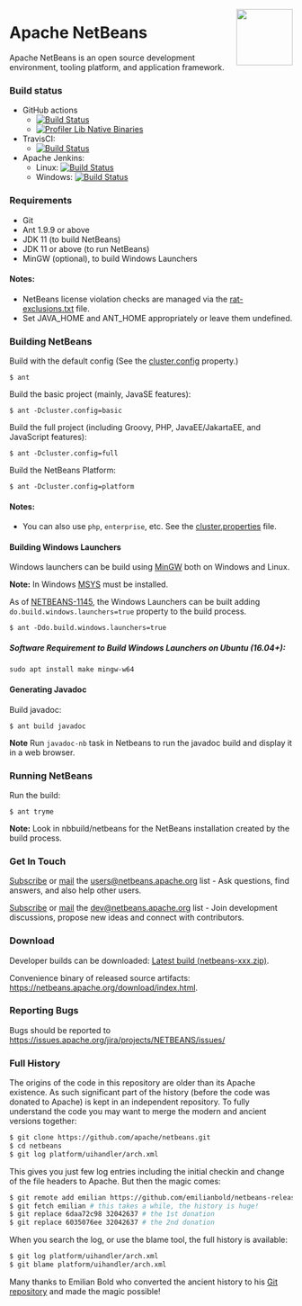 <!--

    Licensed to the Apache Software Foundation (ASF) under one
    or more contributor license agreements.  See the NOTICE file
    distributed with this work for additional information
    regarding copyright ownership.  The ASF licenses this file
    to you under the Apache License, Version 2.0 (the
    "License"); you may not use this file except in compliance
    with the License.  You may obtain a copy of the License at

      http://www.apache.org/licenses/LICENSE-2.0

    Unless required by applicable law or agreed to in writing,
    software distributed under the License is distributed on an
    "AS IS" BASIS, WITHOUT WARRANTIES OR CONDITIONS OF ANY
    KIND, either express or implied.  See the License for the
    specific language governing permissions and limitations
    under the License.

-->

<a href="https://foojay.io/today/works-with-openjdk"><img align="right" src="https://github.com/foojayio/badges/raw/main/works_with_openjdk/Works-with-OpenJDK.png" width="100"></a>

# Apache NetBeans

Apache NetBeans is an open source development environment, tooling platform, and application framework.

### Build status
   * GitHub actions
     * [![Build Status](https://github.com/apache/netbeans/actions/workflows/main.yml/badge.svg)](https://github.com/apache/netbeans/actions/workflows/main.yml)
     * [![Profiler Lib Native Binaries](https://github.com/apache/netbeans/actions/workflows/native-binary-build-lib.profiler.yml/badge.svg)](https://github.com/apache/netbeans/actions/workflows/native-binary-build-lib.profiler.yml)
   * TravisCI:
     * [![Build Status](https://app.travis-ci.com/apache/netbeans.svg?branch=master)](https://app.travis-ci.com/apache/netbeans)
   * Apache Jenkins:
     * Linux: [![Build Status](https://ci-builds.apache.org/job/Netbeans/job/netbeans-linux/badge/icon)](https://ci-builds.apache.org/job/Netbeans/job/netbeans-linux/)
     * Windows: [![Build Status](https://ci-builds.apache.org/job/Netbeans/job/netbeans-windows/badge/icon)](https://ci-builds.apache.org/job/Netbeans/job/netbeans-windows)

### Requirements

  * Git
  * Ant 1.9.9 or above
  * JDK 11 (to build NetBeans)
  * JDK 11 or above (to run NetBeans)
  * MinGW (optional), to build Windows Launchers

#### Notes:

* NetBeans license violation checks are managed via the [rat-exclusions.txt](https://github.com/apache/netbeans/blob/master/nbbuild/rat-exclusions.txt) file.
* Set JAVA_HOME and ANT_HOME appropriately or leave them undefined.

### Building NetBeans

Build with the default config (See the [cluster.config](https://github.com/apache/netbeans/blob/ab66c7fdfdcbf0bde67b96ddb075c83451cdd1a6/nbbuild/cluster.properties#L19) property.)
```
$ ant
```
Build the basic project (mainly, JavaSE features):
```
$ ant -Dcluster.config=basic
```
Build the full project (including Groovy, PHP, JavaEE/JakartaEE, and JavaScript features):
```
$ ant -Dcluster.config=full
```
Build the NetBeans Platform:
```
$ ant -Dcluster.config=platform
```

#### Notes:
* You can also use `php`, `enterprise`, etc. See the [cluster.properties](https://github.com/apache/netbeans/blob/master/nbbuild/cluster.properties) file.

#### Building Windows Launchers
Windows launchers can be build using [MinGW](http://www.mingw.org/) both on Windows and Linux.

**Note:** In Windows [MSYS](http://www.mingw.org/wiki/MSYS/) must be installed.


As of [NETBEANS-1145](https://issues.apache.org/jira/browse/NETBEANS-1145), the Windows Launchers can be built adding ```do.build.windows.launchers=true``` property to the build process.
```
$ ant -Ddo.build.windows.launchers=true
```

##### Software Requirement to Build Windows Launchers on Ubuntu (16.04+):
```
sudo apt install make mingw-w64
```

#### Generating Javadoc

Build javadoc:
```
$ ant build javadoc
```

**Note** Run `javadoc-nb` task in Netbeans to run the javadoc build and display it in a web browser.

### Running NetBeans

Run the build:
```
$ ant tryme
```

**Note:** Look in nbbuild/netbeans for the NetBeans installation created by the build process.

### Get In Touch

[Subscribe](mailto:users-subscribe@netbeans.apache.org) or [mail](mailto:users@netbeans.apache.org) the [users@netbeans.apache.org](mailto:users@netbeans.apache.org) list - Ask questions, find answers, and also help other users.

[Subscribe](mailto:dev-subscribe@netbeans.apache.org) or [mail](mailto:dev@netbeans.apache.org) the [dev@netbeans.apache.org](mailto:dev@netbeans.apache.org) list - Join development discussions, propose new ideas and connect with contributors.

### Download

Developer builds can be downloaded: [Latest build (netbeans-xxx.zip)](https://ci-builds.apache.org/job/Netbeans/job/netbeans-linux/lastSuccessfulBuild/artifact/nbbuild/NetBeans-dev-Netbeans/).

Convenience binary of released source artifacts: https://netbeans.apache.org/download/index.html.

### Reporting Bugs

Bugs should be reported to https://issues.apache.org/jira/projects/NETBEANS/issues/

### Full History

The origins of the code in this repository are older than its Apache existence.
As such significant part of the history (before the code was donated to Apache)
is kept in an independent repository. To fully understand the code
you may want to merge the modern and ancient versions together:

```bash
$ git clone https://github.com/apache/netbeans.git
$ cd netbeans
$ git log platform/uihandler/arch.xml
```

This gives you just few log entries including the initial checkin and
change of the file headers to Apache. But then the magic comes:

```bash
$ git remote add emilian https://github.com/emilianbold/netbeans-releases.git
$ git fetch emilian # this takes a while, the history is huge!
$ git replace 6daa72c98 32042637 # the 1st donation
$ git replace 6035076ee 32042637 # the 2nd donation
```

When you search the log, or use the blame tool, the full history is available:

```bash
$ git log platform/uihandler/arch.xml
$ git blame platform/uihandler/arch.xml
```

Many thanks to Emilian Bold who converted the ancient history to his
[Git repository](https://github.com/emilianbold/netbeans-releases)
and made the magic possible!
